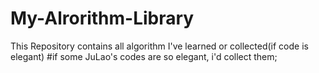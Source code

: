 # My-Alrorithm-Library
This Repository contains all algorithm I've learned or collected(if code is elegant)
#if some JuLao's codes are so elegant, i'd collect them;
